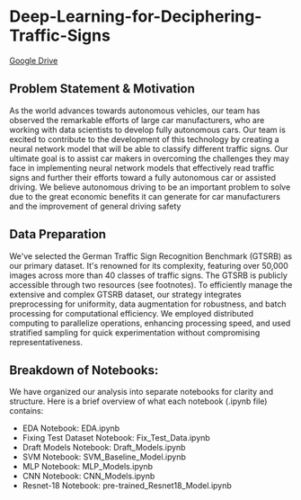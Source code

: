 # Deep-Learning-for-Deciphering-Traffic-Signs

[Google Drive](https://drive.google.com/drive/folders/1647YjbJVfwIwr9o_zYZ6Wv4q16mLxi_9?usp=drive_link)

 ## Problem Statement & Motivation
   As the world advances towards autonomous vehicles, our team has observed the remarkable efforts of large car manufacturers, who are working with data scientists to develop fully autonomous cars. Our team is excited to contribute to the development of this technology by creating a neural network model that will be able to classify different traffic signs. Our ultimate goal is to assist car makers in overcoming the challenges they may face in implementing neural network models that effectively read traffic signs and further their efforts toward a fully autonomous car or assisted driving. We believe autonomous driving to be an important problem to solve due to the great economic benefits it can generate for car manufacturers and the improvement of general driving safety
   
 ## Data Preparation
  We've selected the German Traffic Sign Recognition Benchmark (GTSRB) as our primary dataset. It's renowned for its complexity, featuring over 50,000 images across more than 40 classes of traffic signs. The GTSRB is publicly accessible through two resources (see footnotes). To efficiently manage the extensive and complex GTSRB dataset, our strategy integrates preprocessing for uniformity, data augmentation for robustness, and batch processing for computational efficiency. We employed distributed computing to parallelize operations, enhancing processing speed, and used stratified sampling for quick experimentation without compromising representativeness.

## Breakdown of Notebooks:
 We have organized our analysis into separate notebooks for clarity and structure. Here is a brief overview of what each notebook (.ipynb file) contains:
 
 - EDA Notebook: EDA.ipynb
- Fixing Test Dataset Notebook: Fix_Test_Data.ipynb 
- Draft Models Notebook: Draft_Models.ipynb 
- SVM Notebook: SVM_Baseline_Model.ipynb
- MLP Notebook: MLP_Models.ipynb
- CNN Notebook: CNN_Models.ipynb
- Resnet-18 Notebook: pre-trained_Resnet18_Model.ipynb
